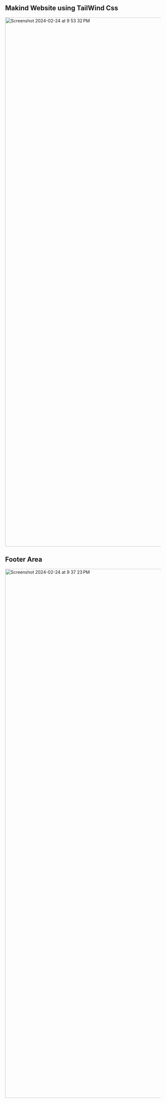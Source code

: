 ## Makind Website using TailWind Css

<img width="1710" alt="Screenshot 2024-02-24 at 9 53 32 PM" src="https://github.com/Ravichandra89/React-Series/assets/134200599/3ee29930-ac68-46ec-b162-5400e11612a3">

## Footer Area
<img width="1710" alt="Screenshot 2024-02-24 at 9 37 23 PM" src="https://github.com/Ravichandra89/React-Series/assets/134200599/78fcd8f0-ce14-4a93-ac05-8896500de63e">
